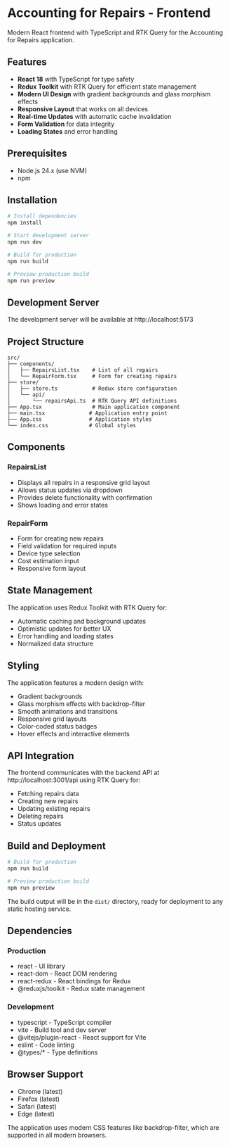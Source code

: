# Accounting for Repairs - Frontend

Modern React frontend with TypeScript and RTK Query for the Accounting for Repairs application.

## Features

- **React 18** with TypeScript for type safety
- **Redux Toolkit** with RTK Query for efficient state management
- **Modern UI Design** with gradient backgrounds and glass morphism effects
- **Responsive Layout** that works on all devices
- **Real-time Updates** with automatic cache invalidation
- **Form Validation** for data integrity
- **Loading States** and error handling

## Prerequisites

- Node.js 24.x (use NVM)
- npm

## Installation

```bash
# Install dependencies
npm install

# Start development server
npm run dev

# Build for production
npm run build

# Preview production build
npm run preview
```

## Development Server

The development server will be available at http://localhost:5173

## Project Structure

```
src/
├── components/
│   ├── RepairsList.tsx    # List of all repairs
│   └── RepairForm.tsx     # Form for creating repairs
├── store/
│   ├── store.ts           # Redux store configuration
│   └── api/
│       └── repairsApi.ts  # RTK Query API definitions
├── App.tsx                # Main application component
├── main.tsx              # Application entry point
├── App.css               # Application styles
└── index.css             # Global styles
```

## Components

### RepairsList
- Displays all repairs in a responsive grid layout
- Allows status updates via dropdown
- Provides delete functionality with confirmation
- Shows loading and error states

### RepairForm
- Form for creating new repairs
- Field validation for required inputs
- Device type selection
- Cost estimation input
- Responsive form layout

## State Management

The application uses Redux Toolkit with RTK Query for:
- Automatic caching and background updates
- Optimistic updates for better UX
- Error handling and loading states
- Normalized data structure

## Styling

The application features a modern design with:
- Gradient backgrounds
- Glass morphism effects with backdrop-filter
- Smooth animations and transitions
- Responsive grid layouts
- Color-coded status badges
- Hover effects and interactive elements

## API Integration

The frontend communicates with the backend API at http://localhost:3001/api using RTK Query for:
- Fetching repairs data
- Creating new repairs
- Updating existing repairs
- Deleting repairs
- Status updates

## Build and Deployment

```bash
# Build for production
npm run build

# Preview production build
npm run preview
```

The build output will be in the `dist/` directory, ready for deployment to any static hosting service.

## Dependencies

### Production
- react - UI library
- react-dom - React DOM rendering
- react-redux - React bindings for Redux
- @reduxjs/toolkit - Redux state management

### Development
- typescript - TypeScript compiler
- vite - Build tool and dev server
- @vitejs/plugin-react - React support for Vite
- eslint - Code linting
- @types/* - Type definitions

## Browser Support

- Chrome (latest)
- Firefox (latest)
- Safari (latest)
- Edge (latest)

The application uses modern CSS features like backdrop-filter, which are supported in all modern browsers.
